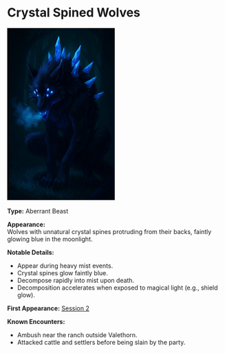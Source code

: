 # Crystal Spined Wolves

<img src="assets/crystal-wolves.png" alt="S2-Monstrous-Creature" width="250" height="400">

**Type:** Aberrant Beast  

**Appearance:**  
Wolves with unnatural crystal spines protruding from their backs, faintly glowing blue in the moonlight.  

**Notable Details:**  
- Appear during heavy mist events.  
- Crystal spines glow faintly blue.  
- Decompose rapidly into mist upon death.  
- Decomposition accelerates when exposed to magical light (e.g., shield glow).  

**First Appearance:** [Session 2](/campaigns/session-2.md)

**Known Encounters:**  
- Ambush near the ranch outside Valethorn.  
- Attacked cattle and settlers before being slain by the party.

